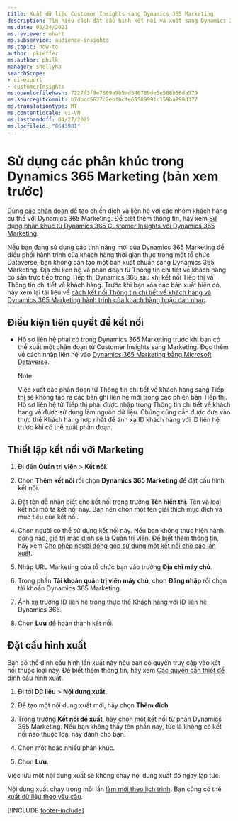 ```yaml
---
title: Xuất dữ liệu Customer Insights sang Dynamics 365 Marketing
description: Tìm hiểu cách đặt cấu hình kết nối và xuất sang Dynamics 365 Marketing.
ms.date: 08/24/2021
ms.reviewer: mhart
ms.subservice: audience-insights
ms.topic: how-to
author: pkieffer
ms.author: philk
manager: shellyha
searchScope:
- ci-export
- customerInsights
ms.openlocfilehash: 7227f3f9e7699a9b5ad546789de5e568b56da579
ms.sourcegitcommit: b7dbcd5627c2ebfbcfe65589991c159ba290d377
ms.translationtype: MT
ms.contentlocale: vi-VN
ms.lasthandoff: 04/27/2022
ms.locfileid: "8643981"
---
```

# <a name="use-segments-in-dynamics-365-marketing-preview"></a>Sử dụng các phân khúc trong Dynamics 365 Marketing (bản xem trước)



Dùng [các phân đoạn](segments.md) để tạo chiến dịch và liên hệ với các nhóm khách hàng cụ thể với Dynamics 365 Marketing. Để biết thêm thông tin, hãy xem [Sử dụng phân khúc từ Dynamics 365 Customer Insights với Dynamics 365 Marketing](/dynamics365/marketing/customer-insights-segments).

Nếu bạn đang sử dụng các tính năng mới của Dynamics 365 Marketing để điều phối hành trình của khách hàng thời gian thực trong một tổ chức Dataverse, bạn không cần tạo một bản xuất chuẩn sang Dynamics 365 Marketing. Địa chỉ liên hệ và phân đoạn từ Thông tin chi tiết về khách hàng có sẵn trực tiếp trong Tiếp thị Dynamics 365 sau khi kết nối Tiếp thị và Thông tin chi tiết về khách hàng. Trước khi bạn xóa các bản xuất hiện có, hãy xem lại tài liệu về [cách kết nối Thông tin chi tiết về khách hàng và Dynamics 365 Marketing hành trình của khách hàng hoặc dàn nhạc](/dynamics365/marketing/real-time-marketing-ci-profile).

## <a name="prerequisite-for-a-connection"></a>Điều kiện tiên quyết để kết nối

- Hồ sơ liên hệ phải có trong Dynamics 365 Marketing trước khi bạn có thể xuất một phân đoạn từ Customer Insights sang Marketing. Đọc thêm về cách nhập liên hệ vào [Dynamics 365 Marketing bằng Microsoft Dataverse](connect-dataverse-managed-lake.md).

  > [!NOTE]
  > Việc xuất các phân đoạn từ Thông tin chi tiết về khách hàng sang Tiếp thị sẽ không tạo ra các bản ghi liên hệ mới trong các phiên bản Tiếp thị. Hồ sơ liên hệ từ Tiếp thị phải được nhập trong Thông tin chi tiết về khách hàng và được sử dụng làm nguồn dữ liệu. Chúng cũng cần được đưa vào thực thể Khách hàng hợp nhất để ánh xạ ID khách hàng với ID liên hệ trước khi có thể xuất phân đoạn.

## <a name="set-up-connection-to-marketing"></a>Thiết lập kết nối với Marketing

1. Đi đến **Quản trị viên** > **Kết nối**.

1. Chọn **Thêm kết nối** rồi chọn **Dynamics 365 Marketing** để đặt cấu hình kết nối.

1. Đặt tên dễ nhận biết cho kết nối trong trường **Tên hiển thị**. Tên và loại kết nối mô tả kết nối này. Bạn nên chọn một tên giải thích mục đích và mục tiêu của kết nối.

1. Chọn người có thể sử dụng kết nối này. Nếu bạn không thực hiện hành động nào, giá trị mặc định sẽ là Quản trị viên. Để biết thêm thông tin, hãy xem [Cho phép người đóng góp sử dụng một kết nối cho các lần xuất](connections.md#allow-contributors-to-use-a-connection-for-exports).

1. Nhập URL Marketing của tổ chức bạn vào trường **Địa chỉ máy chủ**.

1. Trong phần **Tài khoản quản trị viên máy chủ**, chọn **Đăng nhập** rồi chọn tài khoản Dynamics 365 Marketing.

1. Ánh xạ trường ID liên hệ trong thực thể Khách hàng với ID liên hệ Dynamics 365.

1. Chọn **Lưu** để hoàn thành kết nối. 

## <a name="configure-an-export"></a>Đặt cấu hình xuất

Bạn có thể định cấu hình lần xuất này nếu bạn có quyền truy cập vào kết nối thuộc loại này. Để biết thêm thông tin, hãy xem [Các quyền cần thiết để định cấu hình xuất](export-destinations.md#set-up-a-new-export).

1. Đi tới **Dữ liệu** > **Nội dung xuất**.

1. Để tạo một nội dung xuất mới, hãy chọn **Thêm đích**.

1. Trong trường **Kết nối để xuất**, hãy chọn một kết nối từ phần Dynamics 365 Marketing. Nếu bạn không thấy tên phần này, tức là không có kết nối nào thuộc loại này dành cho bạn.

1. Chọn một hoặc nhiều phân khúc.

1. Chọn **Lưu**.

Việc lưu một nội dung xuất sẽ không chạy nội dung xuất đó ngay lập tức.

Nội dung xuất chạy trong mỗi lần [làm mới theo lịch trình](system.md#schedule-tab). Bạn cũng có thể [xuất dữ liệu theo yêu cầu](export-destinations.md#run-exports-on-demand). 

[!INCLUDE [footer-include](includes/footer-banner.md)]
